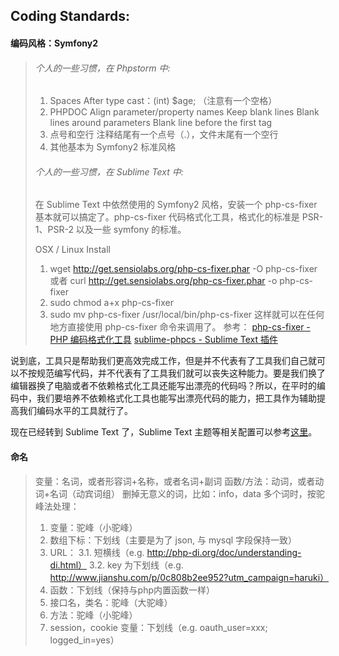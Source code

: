 ## Coding Standards:

#### 编码风格：Symfony2

> ###### 个人的一些习惯，在 Phpstorm 中:
>
> 1. Spaces
> After type cast：(int) $age; （注意有一个空格）
> 2. PHPDOC
> Align parameter/property names
> Keep blank lines
> Blank lines around parameters
> Blank line before the first tag
> 3. 点号和空行
> 注释结尾有一个点号（.），文件末尾有一个空行
> 4. 其他基本为 Symfony2 标准风格
>
>
> ###### 个人的一些习惯，在 Sublime Text 中:
> 在 Sublime Text 中依然使用的 Symfony2 风格，安装一个 php-cs-fixer 基本就可以搞定了。php-cs-fixer 代码格式化工具，格式化的标准是 PSR-1、PSR-2 以及一些 symfony 的标准。
>
> OSX / Linux Install
> 1. wget http://get.sensiolabs.org/php-cs-fixer.phar -O php-cs-fixer
> 或者 curl http://get.sensiolabs.org/php-cs-fixer.phar -o php-cs-fixer
> 2. sudo chmod a+x php-cs-fixer
> 3. sudo mv php-cs-fixer /usr/local/bin/php-cs-fixer
> 这样就可以在任何地方直接使用 php-cs-fixer 命令来调用了。
> 参考：
> [php-cs-fixer - PHP 编码格式化工具](https://www.phpxy.com/article/85.html)
> [sublime-phpcs - Sublime Text 插件](https://github.com/benmatselby/sublime-phpcs)

说到底，工具只是帮助我们更高效完成工作，但是并不代表有了工具我们自己就可以不按规范编写代码，并不代表有了工具我们就可以丧失这种能力。要是我们换了编辑器换了电脑或者不依赖格式化工具还能写出漂亮的代码吗？所以，在平时的编码中，我们要培养不依赖格式化工具也能写出漂亮代码的能力，把工具作为辅助提高我们编码水平的工具就行了。

现在已经转到 Sublime Text 了，Sublime Text 主题等相关配置可以参考[这里](https://github.com/emanci/SublimeText3-Theme)。

#### 命名
> 变量：名词，或者形容词+名称，或者名词+副词
函数/方法：动词，或者动词+名词（动宾词组）
删掉无意义的词，比如：info，data
多个词时，按驼峰法处理：
>
> 1. 变量：驼峰（小驼峰）
> 2. 数组下标：下划线（主要是为了 json, 与 mysql 字段保持一致）
> 3. URL：
> 3.1. 短横线（e.g. http://php-di.org/doc/understanding-di.html）
> 3.2. key 为下划线（e.g. http://www.jianshu.com/p/0c808b2ee952?utm_campaign=haruki）
> 4. 函数：下划线（保持与php内置函数一样）
> 5. 接口名，类名：驼峰（大驼峰）
> 6. 方法：驼峰（小驼峰）
> 7. session，cookie 变量：下划线（e.g. oauth_user=xxx; logged_in=yes）
